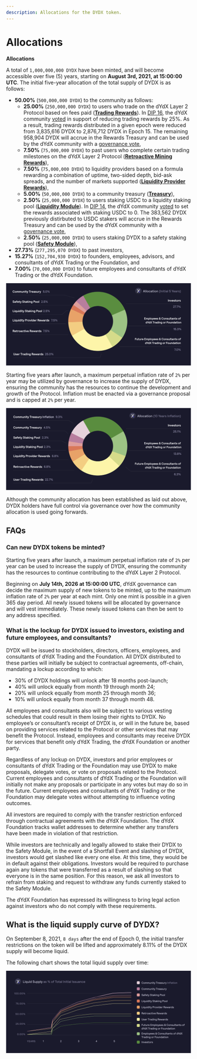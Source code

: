 ```yaml
---
description: Allocations for the DYDX token.
---
```


# Allocations

**Allocations**

A total of `1,000,000,000 DYDX` have been minted, and will become accessible over five (5) years, starting on **August 3rd, 2021, at 15:00:00 UTC**. The initial five-year allocation of the total supply of DYDX is as follows:

* **50.00%** (`500,000,000 DYDX`) to the community as follows:
  * **25.00%** (`250,000,000 DYDX`) to users who trade on the dYdX Layer 2 Protocol based on fees paid ([**Trading Rewards**](../rewards/trading-rewards.md)). In [DIP 16](https://github.com/dydxfoundation/dip/blob/master/content/dips/DIP-16.md), the dYdX community [voted](https://dydx.community/dashboard/proposal/8) in support of reducing trading rewards by 25%. As a result, trading rewards distributed in a given epoch were reduced from 3,835,616 DYDX to 2,876,712 DYDX in Epoch 15. The remaining 958,904 DYDX will accrue in the Rewards Treasury and can be used by the dYdX community with a [governance vote](https://docs.dydx.community/dydx-governance/voting-and-governance/governance-parameters),
  * **7.50%** (`75,000,000 DYDX`) to past users who complete certain trading milestones on the dYdX Layer 2 Protocol ([**Retroactive Mining Rewards**](../rewards/retroactive-mining-rewards.md)),
  * **7.50%** (`75,000,000 DYDX`) to liquidity providers based on a formula rewarding a combination of uptime, two-sided depth, bid-ask spreads, and the number of markets supported ([**Liquidity Provider Rewards**](../rewards/liquidity-provider-rewards.md)),
  * **5.00%** (`50,000,000 DYDX`) to a community treasury ([**Treasury**](community-treasury.md)),
  * **2.50%** (`25,000,000 DYDX`) to users staking USDC to a liquidity staking pool ([**Liquidity Module**](../staking-pools/liquidity-staking-pool.md)). In [DIP 14](https://github.com/dydxfoundation/dip/blob/master/content/dips/DIP-14.md), the dYdX community [voted](https://dydx.community/dashboard/proposal/7) to set the rewards associated with staking USDC to 0. The 383,562 DYDX previously distirbuted to USDC stakers will accrue in the Rewards Treasury and can be used by the dYdX community with a [governance vote](https://docs.dydx.community/dydx-governance/voting-and-governance/governance-parameters),
  * **2.50%** (`25,000,000 DYDX`) to users staking DYDX to a safety staking pool ([**Safety Module**](../staking-pools/safety-staking-pool.md)),
* **27.73%** (`277,295,070 DYDX`) to past investors,
* **15.27%** (`152,704,930 DYDX`) to founders, employees, advisors, and consultants of dYdX Trading or the Foundation, and
* **7.00%** (`70,000,000 DYDX`) to future employees and consultants of dYdX Trading or the dYdX Foundation.

![](../.gitbook/assets/1-dydx-allocations-initial-5-years.png)

Starting five years after launch, a maximum perpetual inflation rate of `2%` per year may be utilized by governance to increase the supply of DYDX, ensuring the community has the resources to continue the development and growth of the Protocol. Inflation must be enacted via a governance proposal and is capped at `2%` per year.

![](../.gitbook/assets/1-allocation-10-years-inflation.png)

Although the community allocation has been established as laid out above, DYDX holders have full control via governance over how the community allocation is used going forwards.

## **FAQs**

### **Can new DYDX tokens be minted?**

Starting five years after launch, a maximum perpetual inflation rate of `2%` per year can be used to increase the supply of DYDX, ensuring the community has the resources to continue contributing to the dYdX Layer 2 Protocol.

Beginning on **July 14th, 2026 at 15:00:00 UTC**, dYdX governance can decide the maximum supply of new tokens to be minted, up to the maximum inflation rate of `2%` per year at each mint. Only one mint is possible in a given 365 day period. All newly issued tokens will be allocated by governance and will vest immediately. These newly issued tokens can then be sent to any address specified.

### **What is the lockup for DYDX issued to investors, existing and future employees, and consultants?**

DYDX will be issued to stockholders, directors, officers, employees, and consultants of dYdX Trading and the Foundation. All DYDX distributed to these parties will initially be subject to contractual agreements, off-chain, mandating a lockup according to which:

* 30% of DYDX holdings will unlock after 18 months post-launch;
* 40% will unlock equally from month 19 through month 24;
* 20% will unlock equally from month 25 through month 36;
* 10% will unlock equally from month 37 through month 48.

All employees and consultants also will be subject to various vesting schedules that could result in them losing their rights to DYDX. No employee’s or consultant’s receipt of DYDX is, or will in the future be, based on providing services related to the Protocol or other services that may benefit the Protocol. Instead, employees and consultants may receive DYDX for services that benefit only dYdX Trading, the dYdX Foundation or another party.

Regardless of any lockup on DYDX, investors and prior employees or consultants of dYdX Trading or the Foundation may use DYDX to make proposals, delegate votes, or vote on proposals related to the Protocol. Current employees and consultants of dYdX Trading or the Foundation will initially not make any proposals or participate in any votes but may do so in the future. Current employees and consultants of dYdX Trading or the Foundation may delegate votes without attempting to influence voting outcomes.

All investors are required to comply with the transfer restriction enforced through contractual agreements with the dYdX Foundation. The dYdX Foundation tracks wallet addresses to determine whether any transfers have been made in violation of that restriction.

While investors are technically and legally allowed to stake their DYDX to the Safety Module, in the event of a Shortfall Event and slashing of DYDX, investors would get slashed like every one else. At this time, they would be in default against their obligations. Investors would be required to purchase again any tokens that were transferred as a result of slashing so that everyone is in the same position. For this reason, we ask all investors to refrain from staking and request to withdraw any funds currently staked to the Safety Module.

The dYdX Foundation has expressed its willingness to bring legal action against investors who do not comply with these requirements.

## What is the liquid supply curve of DYDX?

On September 8, 2021, `8 days` after the end of Epoch 0, the initial transfer restrictions on the token will be lifted and approximately 8.11% of the DYDX supply will become liquid.

The following chart shows the total liquid supply over time:

![](../.gitbook/assets/1-liquid-supply-schedule.png)
